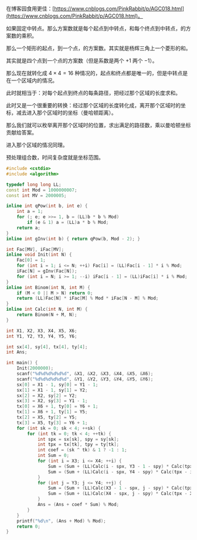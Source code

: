 在博客园食用更佳：[https://www.cnblogs.com/PinkRabbit/p/AGC018.html](https://www.cnblogs.com/PinkRabbit/p/AGC018.html)。

如果固定中转点。那么方案数就是每个起点到中转点，和每个终点到中转点，的方案数的乘积。

那么一个矩形的起点，到一个点，的方案数。其实就是杨辉三角上一个菱形的和。

其实就是四个点到一个点的方案数（但是系数是两个 $+1$ 两个 $-1$）。

那么现在就转化成 $4 \times 4 = 16$ 种情况的，起点和终点都是唯一的，但是中转点是在一个区域内的情况。

此时就相当于：对每个起点到终点的每条路径，把经过那个区域的长度求和。

此时又是一个很重要的转换：经过那个区域的长度转化成，离开那个区域时的坐标，减去进入那个区域时的坐标（曼哈顿距离）。

那么我们就可以枚举离开那个区域时的位置，求出满足的路径数，乘以曼哈顿坐标贡献给答案。

进入那个区域的情况同理。

预处理组合数，时间复杂度就是坐标范围。

```cpp
#include <cstdio>
#include <algorithm>

typedef long long LL;
const int Mod = 1000000007;
const int MV = 2000005;

inline int qPow(int b, int e) {
	int a = 1;
	for (; e; e >>= 1, b = (LL)b * b % Mod)
		if (e & 1) a = (LL)a * b % Mod;
	return a;
}
inline int gInv(int b) { return qPow(b, Mod - 2); }

int Fac[MV], iFac[MV];
inline void Init(int N) {
	Fac[0] = 1;
	for (int i = 1; i <= N; ++i) Fac[i] = (LL)Fac[i - 1] * i % Mod;
	iFac[N] = gInv(Fac[N]);
	for (int i = N; i >= 1; --i) iFac[i - 1] = (LL)iFac[i] * i % Mod;
}
inline int Binom(int N, int M) {
	if (M < 0 || M > N) return 0;
	return (LL)Fac[N] * iFac[M] % Mod * iFac[N - M] % Mod;
}
inline int Calc(int N, int M) {
	return Binom(N + M, N);
}

int X1, X2, X3, X4, X5, X6;
int Y1, Y2, Y3, Y4, Y5, Y6;

int sx[4], sy[4], tx[4], ty[4];
int Ans;

int main() {
	Init(2000000);
	scanf("%d%d%d%d%d%d", &X1, &X2, &X3, &X4, &X5, &X6);
	scanf("%d%d%d%d%d%d", &Y1, &Y2, &Y3, &Y4, &Y5, &Y6);
	sx[0] = X1 - 1, sy[0] = Y1 - 1;
	sx[1] = X1 - 1, sy[1] = Y2;
	sx[2] = X2, sy[2] = Y2;
	sx[3] = X2, sy[3] = Y1 - 1;
	tx[0] = X6 + 1, ty[0] = Y6 + 1;
	tx[1] = X6 + 1, ty[1] = Y5;
	tx[2] = X5, ty[2] = Y5;
	tx[3] = X5, ty[3] = Y6 + 1;
	for (int sk = 0; sk < 4; ++sk) {
		for (int tk = 0; tk < 4; ++tk) {
			int spx = sx[sk], spy = sy[sk];
			int tpx = tx[tk], tpy = ty[tk];
			int coef = (sk ^ tk) & 1 ? -1 : 1;
			int Sum = 0;
			for (int i = X3; i <= X4; ++i) {
				Sum = (Sum + (LL)Calc(i - spx, Y3 - 1 - spy) * Calc(tpx - i, tpy - Y3) % Mod * -(i + Y3 - 1)) % Mod;
				Sum = (Sum + (LL)Calc(i - spx, Y4 - spy) * Calc(tpx - i, tpy - Y4 - 1) % Mod * (i + Y4)) % Mod;
			}
			for (int j = Y3; j <= Y4; ++j) {
				Sum = (Sum + (LL)Calc(X3 - 1 - spx, j - spy) * Calc(tpx - X3, tpy - j) % Mod * -(X3 - 1 + j)) % Mod;
				Sum = (Sum + (LL)Calc(X4 - spx, j - spy) * Calc(tpx - X4 - 1, tpy - j) % Mod * (X4 + j)) % Mod;
			}
			Ans = (Ans + coef * Sum) % Mod;
		}
	}
	printf("%d\n", (Ans + Mod) % Mod);
	return 0;
}
```
